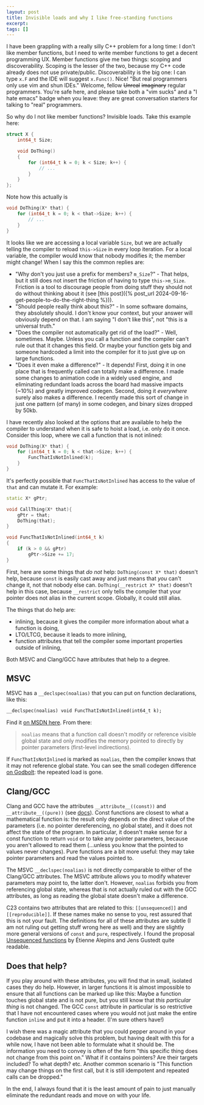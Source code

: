 ```yaml
---
layout: post
title: Invisible loads and why I like free-standing functions
excerpt:
tags: []
---
```


I have been grappling with a really silly C++ problem for a long time: I don't like member functions, but I need to write member functions to get a decent programming UX. Member functions give me two things: scoping and discoverability. Scoping is the lesser of the two, because my C++ code already does not use private/public. Discoverability is the big one: I can type `x.F` and the IDE will suggest `x.Func()`. Nice! "But real programmers only use vim and shun IDEs." Welcome, fellow ~~Unreal~~ ~~imaginary~~ regular programmers. You're safe here, and please take both a "vim sucks" and a "I hate emacs" badge when you leave: they are great conversation starters for talking to "real" programmers.

So why do I not like member functions? Invisible loads. Take this example here:

```cpp
struct X {
    int64_t Size;

    void DoThing() 
    {
        for (int64_t k = 0; k < Size; k++) {
            // ...
        }
    }
};
```

Note how this actually is
```cpp
void DoThing(X* that) {
    for (int64_t k = 0; k < that->Size; k++) {
        // ...
    }
}
```

It looks like we are accessing a local variable `Size`, but we are actually telling the compiler to reload `this->Size` in every loop iteration. For a local variable, the compiler would know that nobody modifies it; the member might change! When I say this the common replies are:
 * "Why don't you just use a prefix for members? `m_Size`?" - That helps, but it still does not insert the friction of having to type `this->m_Size`. Friction is a tool to discourage people from doing stuff they should not do without thinking about it (see [this post]({% post_url 2024-09-16-get-people-to-do-the-right-thing %})).
 * "Should people really think about this?" - In some software domains, they absolutely should. I don't know your context, but your answer will obviously depend on that. I am saying "I don't like this", not "this is a universal truth."
 * "Does the compiler not automatically get rid of the load?" - Well, sometimes. Maybe. Unless you call a function and the compiler can't rule out that it changes this field. Or maybe your function gets big and someone hardcoded a limit into the compiler for it to just give up on large functions.
 * "Does it even make a difference?" - It depends! First, doing it in one place that is frequently called can totally make a difference. I made some changes to animation code in a widely used engine, and eliminating redundant loads across the board had massive impacts (~10%) and greatly improved codegen. Second, doing it *everywhere* surely also makes a difference. I recently made this sort of change in just one pattern (of many) in some codegen, and binary sizes dropped by 50kb.

I have recently also looked at the options that are available to help the compiler to understand when it is safe to hoist a load, i.e. only do it once. Consider this loop, where we call a function that is not inlined:
```cpp
void DoThing(X* that) {
    for (int64_t k = 0; k < that->Size; k++) {
        FuncThatIsNotInlined(k);
    }
}
```

It's perfectly possible that `FuncThatIsNotInlined` has access to the value of `that` and can mutate it. For example:
```cpp
static X* gPtr;

void CallThing(X* that){
    gPtr = that;
    DoThing(that);
}

void FuncThatIsNotInlined(int64_t k)
{
    if (k > 0 && gPtr)
        gPtr->Size += 17;
}
```

First, here are some things that *do not* help: `DoThing(const X* that)` doesn't help, because `const` is easily cast away and just means that *you* can't change it, not that nobody else can. `DoThing(__restrict X* that)` doesn't help in this case, because `__restrict` only tells the compiler that your pointer does not alias in the current scope. Globally, it could still alias.

The things that do help are:
 * inlining, because it gives the compiler more information about what a function is doing,
 * LTO/LTCG, because it leads to more inlining,
 * function attributes that tell the compiler some important properties outside of inlining,

Both MSVC and Clang/GCC have attributes that help to a degree.

## MSVC
MSVC has a `__declspec(noalias)` that you can put on function declarations, like this:
```cpp
__declspec(noalias) void FuncThatIsNotInlined(int64_t k);
```
Find it [on MSDN here](https://learn.microsoft.com/en-us/cpp/cpp/noalias?view=msvc-170). From there:

> `noalias` means that a function call doesn't modify or reference visible global state and only modifies the memory pointed to directly by pointer parameters (first-level indirections).

If `FuncThatIsNotInlined` is marked as `noalias`, then the compiler knows that it may not reference global state. You can see the small codegen difference [on Godbolt](https://godbolt.org/#g:!((g:!((g:!((h:codeEditor,i:(filename:'1',fontScale:14,fontUsePx:'0',j:1,lang:c%2B%2B,selection:(endColumn:21,endLineNumber:1,positionColumn:21,positionLineNumber:1,selectionStartColumn:21,selectionStartLineNumber:1,startColumn:21,startLineNumber:1),source:'%23include+%3Ccinttypes%3E%0A%0Avoid+FuncThatIsNotInlined(int64_t+k)%3B%0A__declspec(noalias)+void+FuncThatIsNotInlined_NoAlias(int64_t+k)%3B%0A%0Astruct+X+%7B%0A++++int64_t+Size%3B%0A%7D%3B%0A%0Avoid+DoThing(X*+that)%0A%7B%0A++++for+(int64_t+k+%3D+0%3B+k+%3C+that-%3ESize%3B+k%2B%2B)%0A++++++++FuncThatIsNotInlined(k)%3B%0A%7D%0A%0Avoid+DoThing2(X*+that)%0A%7B%0A++++for+(int64_t+k+%3D+0%3B+k+%3C+that-%3ESize%3B+k%2B%2B)%0A++++++++FuncThatIsNotInlined_NoAlias(k)%3B%0A%7D'),l:'5',n:'0',o:'C%2B%2B+source+%231',t:'0')),k:46.402564938593635,l:'4',n:'0',o:'',s:0,t:'0'),(g:!((h:compiler,i:(compiler:vcpp_v19_43_VS17_13_x64,filters:(b:'0',binary:'1',binaryObject:'1',commentOnly:'0',debugCalls:'1',demangle:'0',directives:'0',execute:'1',intel:'0',libraryCode:'0',trim:'1',verboseDemangling:'0'),flagsViewOpen:'1',fontScale:14,fontUsePx:'0',j:1,lang:c%2B%2B,libs:!(),options:/O2,overrides:!(),selection:(endColumn:1,endLineNumber:1,positionColumn:1,positionLineNumber:1,selectionStartColumn:1,selectionStartLineNumber:1,startColumn:1,startLineNumber:1),source:1),l:'5',n:'0',o:'+x64+msvc+v19.43+VS17.13+(Editor+%231)',t:'0'),(h:compiler,i:(compiler:clang2010,filters:(b:'0',binary:'1',binaryObject:'1',commentOnly:'0',debugCalls:'1',demangle:'0',directives:'0',execute:'1',intel:'0',libraryCode:'0',trim:'1',verboseDemangling:'0'),flagsViewOpen:'1',fontScale:14,fontUsePx:'0',j:2,lang:c%2B%2B,libs:!(),options:'-fms-extensions+-O3',overrides:!(),selection:(endColumn:1,endLineNumber:1,positionColumn:1,positionLineNumber:1,selectionStartColumn:1,selectionStartLineNumber:1,startColumn:1,startLineNumber:1),source:1),l:'5',n:'0',o:'+x86-64+clang+20.1.0+(Editor+%231)',t:'0')),k:53.59743506140637,l:'4',n:'0',o:'',s:0,t:'0')),l:'2',n:'0',o:'',t:'0')),version:4): the repeated load is gone.

## Clang/GCC
Clang and GCC have the attributes `__attribute__((const))` and `__attribute__((pure))` (see [docs](https://gcc.gnu.org/onlinedocs/gcc/Common-Function-Attributes.html)). Const functions are closest to what a mathematical function is: the result only depends on the direct value of the parameters (i.e. no pointer dereferencing, no global state), and it does not affect the state of the program. In particular, it doesn't make sense for a const function to return `void` or to take any pointer parameters, because you aren't allowed to read them (...unless you know that the pointed to values never changes). Pure functions are a bit more useful: they may take pointer parameters and read the values pointed to.

The MSVC `__declspec(noalias)` is not directly comparable to either of the Clang/GCC attributes. The MSVC attribute allows you to modify whatever parameters may point to, the latter don't. However, `noalias` forbids you from referencing global state, whereas that is not actually ruled out with the GCC attributes, as long as reading the global state doesn't make a difference.

C23 contains two attributes that are related to this: `[[unsequenced]]` and `[[reproducible]]`. If these names make no sense to you, rest assured that this is not your fault. The definitions for all of these attributes are subtle (I am not ruling out getting stuff wrong here as well) and they are slightly more general versions of `const` and `pure`, respectively. I found the proposal [Unsequenced functions](https://www.open-std.org/jtc1/sc22/wg14/www/docs/n2887.htm) by Étienne Alepins and Jens Gustedt quite readable.

## Does that help?
If you play around with these attributes, you will find that in small, isolated cases they do help. However, in larger functions it is almost impossible to ensure that all functions can be marked up like this: Maybe a function touches global state and is not pure, but you still know that _this particular thing_ is not changed. The GCC `const` attribute in particular is so restrictive that I have not encountered cases where you would not just make the entire function `inline` and put it into a header. (I'm sure others have!)

I wish there was a magic attribute that you could pepper around in your codebase and magically solve this problem, but having dealt with this for a while now, I have not been able to formulate what it should be. The information you need to convey is often of the form "this specific thing does not change from this point on." What if it contains pointers? Are their targets included? To what depth? etc. Another common scenario is "This function may change things on the first call, but it is still idempotent and repeated calls can be dropped."

In the end, I always found that it is the least amount of pain to just manually eliminate the redundant reads and move on with your life.